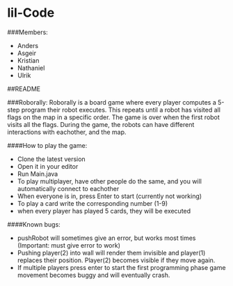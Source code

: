 # lil-Code

###Members:
* Anders
* Asgeir
* Kristian
* Nathaniel
* Ulrik

##README

###Roborally:
Roborally is a board game where every player computes a 5-step program their robot executes.
This repeats until a robot has visited all flags on the map in a specific order. 
The game is over when the first robot visits all the flags. During the game, the robots can have different interactions with eachother, and the map.


####How to play the game:
* Clone the latest version 
* Open it in your editor
* Run Main.java
* To play multiplayer, have other people do the same, and you will automatically connect to eachother
* When everyone is in, press Enter to start (currently not working)
* To play a card write the corresponding number (1-9)
* when every player has played 5 cards, they will be executed

####Known bugs:
* pushRobot will sometimes give an error, but works most times (Important: must give error to work)
* Pushing player(2) into wall will render them invisible and player(1) replaces their position. Player(2) becomes visible if they move again.
* If multiple players press enter to start the first programming phase game movement becomes buggy and will eventually crash.